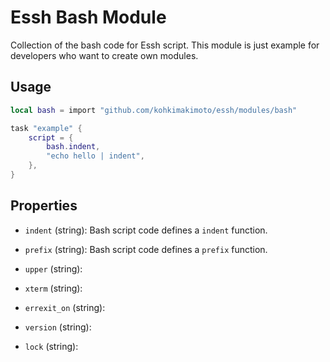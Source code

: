 # Essh Bash Module

Collection of the bash code for Essh script. This module is just example for developers who want to create own modules.

## Usage 

```lua
local bash = import "github.com/kohkimakimoto/essh/modules/bash"

task "example" {
    script = {
        bash.indent,
        "echo hello | indent",
    },
}
```

## Properties

* `indent` (string): Bash script code defines a `indent` function.

* `prefix` (string): Bash script code defines a `prefix` function.

* `upper` (string):

* `xterm` (string):

* `errexit_on` (string):

* `version` (string):

* `lock` (string):
